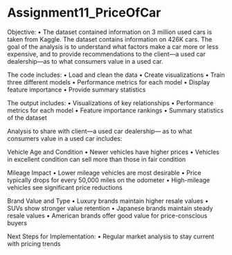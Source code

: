 # Assignment11_PriceOfCar

Objective:
•	The dataset contained information on 3 million used cars is taken from Kaggle. The dataset contains information on 426K cars. The goal of the analysis is to understand what factors make a car more or less expensive, and to provide recommendations to the client—a used car dealership—as to what consumers value in a used car.

The code includes:
•	Load and clean the data
•	Create visualizations
•	Train three different models
•	Performance metrics for each model
•	Display feature importance
•	Provide summary statistics

The output includes:
•	Visualizations of key relationships
•	Performance metrics for each model
•	Feature importance rankings
•	Summary statistics of the dataset

Analysis to share with client—a used car dealership— as to what consumers value in a used car includes:

Vehicle Age and Condition
•	Newer vehicles have higher prices
•	Vehicles in excellent condition can sell more than those in fair condition

Mileage Impact
•	Lower mileage vehicles are most desirable
•	Price typically drops for every 50,000 miles on the odometer
•	High-mileage vehicles see significant price reductions

Brand Value and Type
•	Luxury brands maintain higher resale values
•	SUVs show stronger value retention
•	Japanese brands maintain steady resale values
•	American brands offer good value for price-conscious buyers

Next Steps for Implementation:
•	Regular market analysis to stay current with pricing trends
